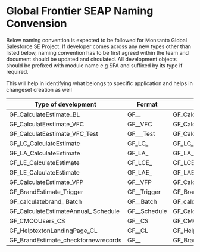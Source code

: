 # Global Frontier SEAP Naming Convension

Below naming convention is expected to be followed for Monsanto Global Salesforce SE Project. If developer comes across any new types other than listed below, naming convention has to be first agreed within the team and document should be updated and circulated. All development objects should be prefixed with module name e.g SFA and suffixed by its type if required.

This will help in identifying what belongs to specific application and helps in changeset creation as well

| Type of development | Format |Example |
| ------ | ------ | ------ |
|GF_CalculateEstimate_BL | GF_<classname>_<Type> | GF_CalculateEstimate_BL |
|GF_CalculatEestimate_VFC|GF_<classname>_VFC|GF_CalculatEestimate_VFC|
|GF_CalculatEestimate_VFC_Test|GF_<classnametobetested>_<VFC>_Test|GF_CalculatEestimate_VFC_Test|
|GF_LC_CalculateEstimate|GF_LC_<lightningcomponentbundle>|GF_LC_CalculatEestimate|
|GF_LA_CalculateEstimate|GF_LA_<lightningapplication>|GF_LA_CalculatEestimate|
|GF_LE_CalculateEstimate|GF_LCE_<lightningcomponentevent>|GF_LCE_CalculatEestimate|
|GF_LE_CalculateEstimate|GF_LAE_<lightningapplicationevent>|GF_LAE_CalculatEestimate|
|GF_CalculateEstimate_VFP|GF_<pagename>_VFP|GF_CalculateEstimate_VFP|
|GF_BrandEstimate_Trigger|GF_<objectname>_Trigger|GF_BrandEstimate_Trigger|
|GF_calculatebrand_ Batch|GF_<batchname>_Batch|GF_calculatebrand_ Batch|
|GF_CalculateEstimateAnnual_ Schedule|GF_<schedulableclassname>_Schedule|GF_CalculateEstimateAnnual_ Schedule|
|GF_CMCOUsers_CS|GF_<Customsettingname>_CS|GF_CMCOUsers_CS|
|GF_HelptextonLandingPage_CL|GF_<customlabelname>_CL|GF_HelptextonLandingPage_CL|
|GF_BrandEstimate_checkfornewrecords|GF_<objectname>_<workflowname>|GF_BrandEstimate_checkfornewrecords|


